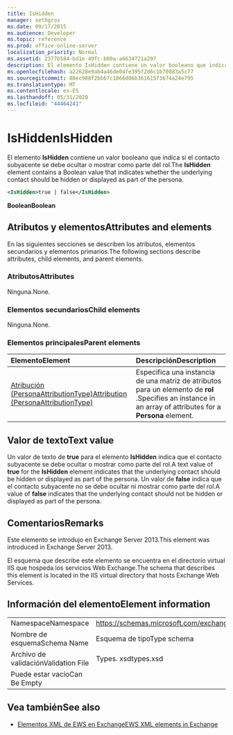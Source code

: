 ```yaml
---
title: IsHidden
manager: sethgros
ms.date: 09/17/2015
ms.audience: Developer
ms.topic: reference
ms.prod: office-online-server
localization_priority: Normal
ms.assetid: 2377b584-bd1e-49fc-b80a-a6634721a297
description: El elemento IsHidden contiene un valor booleano que indica si el contacto subyacente se debe ocultar o mostrar como parte del rol.
ms.openlocfilehash: a22628e9ab4a46de04fe395f2d6c1b70083a5c77
ms.sourcegitcommit: 88ec988f2bb67c1866d06b361615f3674a24e795
ms.translationtype: MT
ms.contentlocale: es-ES
ms.lasthandoff: 05/31/2020
ms.locfileid: "44464241"
---
```

# <a name="ishidden"></a><span data-ttu-id="0852e-103">IsHidden</span><span class="sxs-lookup"><span data-stu-id="0852e-103">IsHidden</span></span>

<span data-ttu-id="0852e-104">El elemento **IsHidden** contiene un valor booleano que indica si el contacto subyacente se debe ocultar o mostrar como parte del rol.</span><span class="sxs-lookup"><span data-stu-id="0852e-104">The **IsHidden** element contains a Boolean value that indicates whether the underlying contact should be hidden or displayed as part of the persona.</span></span> 
  
```XML
<IsHidden>true | false</IsHidden>
```

 <span data-ttu-id="0852e-105">**Boolean**</span><span class="sxs-lookup"><span data-stu-id="0852e-105">**Boolean**</span></span>
## <a name="attributes-and-elements"></a><span data-ttu-id="0852e-106">Atributos y elementos</span><span class="sxs-lookup"><span data-stu-id="0852e-106">Attributes and elements</span></span>

<span data-ttu-id="0852e-107">En las siguientes secciones se describen los atributos, elementos secundarios y elementos primarios.</span><span class="sxs-lookup"><span data-stu-id="0852e-107">The following sections describe attributes, child elements, and parent elements.</span></span>
  
### <a name="attributes"></a><span data-ttu-id="0852e-108">Atributos</span><span class="sxs-lookup"><span data-stu-id="0852e-108">Attributes</span></span>

<span data-ttu-id="0852e-109">Ninguna.</span><span class="sxs-lookup"><span data-stu-id="0852e-109">None.</span></span>
  
### <a name="child-elements"></a><span data-ttu-id="0852e-110">Elementos secundarios</span><span class="sxs-lookup"><span data-stu-id="0852e-110">Child elements</span></span>

<span data-ttu-id="0852e-111">Ninguna.</span><span class="sxs-lookup"><span data-stu-id="0852e-111">None.</span></span>
  
### <a name="parent-elements"></a><span data-ttu-id="0852e-112">Elementos principales</span><span class="sxs-lookup"><span data-stu-id="0852e-112">Parent elements</span></span>

|<span data-ttu-id="0852e-113">**Elemento**</span><span class="sxs-lookup"><span data-stu-id="0852e-113">**Element**</span></span>|<span data-ttu-id="0852e-114">**Descripción**</span><span class="sxs-lookup"><span data-stu-id="0852e-114">**Description**</span></span>|
|:-----|:-----|
|[<span data-ttu-id="0852e-115">Atribución (PersonaAttributionType)</span><span class="sxs-lookup"><span data-stu-id="0852e-115">Attribution (PersonaAttributionType)</span></span>](attribution-personaattributiontype.md) <br/> |<span data-ttu-id="0852e-116">Especifica una instancia de una matriz de atributos para un elemento de **rol** .</span><span class="sxs-lookup"><span data-stu-id="0852e-116">Specifies an instance in an array of attributes for a **Persona** element.</span></span>  <br/> |
   
## <a name="text-value"></a><span data-ttu-id="0852e-117">Valor de texto</span><span class="sxs-lookup"><span data-stu-id="0852e-117">Text value</span></span>

<span data-ttu-id="0852e-118">Un valor de texto de **true** para el elemento **IsHidden** indica que el contacto subyacente se debe ocultar o mostrar como parte del rol.</span><span class="sxs-lookup"><span data-stu-id="0852e-118">A text value of **true** for the **IsHidden** element indicates that the underlying contact should be hidden or displayed as part of the persona.</span></span> <span data-ttu-id="0852e-119">Un valor de **false** indica que el contacto subyacente no se debe ocultar ni mostrar como parte del rol.</span><span class="sxs-lookup"><span data-stu-id="0852e-119">A value of **false** indicates that the underlying contact should not be hidden or displayed as part of the persona.</span></span> 
  
## <a name="remarks"></a><span data-ttu-id="0852e-120">Comentarios</span><span class="sxs-lookup"><span data-stu-id="0852e-120">Remarks</span></span>

<span data-ttu-id="0852e-121">Este elemento se introdujo en Exchange Server 2013.</span><span class="sxs-lookup"><span data-stu-id="0852e-121">This element was introduced in Exchange Server 2013.</span></span>
  
<span data-ttu-id="0852e-122">El esquema que describe este elemento se encuentra en el directorio virtual IIS que hospeda los servicios Web Exchange.</span><span class="sxs-lookup"><span data-stu-id="0852e-122">The schema that describes this element is located in the IIS virtual directory that hosts Exchange Web Services.</span></span>
  
## <a name="element-information"></a><span data-ttu-id="0852e-123">Información del elemento</span><span class="sxs-lookup"><span data-stu-id="0852e-123">Element information</span></span>

|||
|:-----|:-----|
|<span data-ttu-id="0852e-124">Namespace</span><span class="sxs-lookup"><span data-stu-id="0852e-124">Namespace</span></span>  <br/> |https://schemas.microsoft.com/exchange/services/2006/types  <br/> |
|<span data-ttu-id="0852e-125">Nombre de esquema</span><span class="sxs-lookup"><span data-stu-id="0852e-125">Schema Name</span></span>  <br/> |<span data-ttu-id="0852e-126">Esquema de tipo</span><span class="sxs-lookup"><span data-stu-id="0852e-126">Type schema</span></span>  <br/> |
|<span data-ttu-id="0852e-127">Archivo de validación</span><span class="sxs-lookup"><span data-stu-id="0852e-127">Validation File</span></span>  <br/> |<span data-ttu-id="0852e-128">Types. xsd</span><span class="sxs-lookup"><span data-stu-id="0852e-128">types.xsd</span></span>  <br/> |
|<span data-ttu-id="0852e-129">Puede estar vacío</span><span class="sxs-lookup"><span data-stu-id="0852e-129">Can Be Empty</span></span>  <br/> ||
   
## <a name="see-also"></a><span data-ttu-id="0852e-130">Vea también</span><span class="sxs-lookup"><span data-stu-id="0852e-130">See also</span></span>



- [<span data-ttu-id="0852e-131">Elementos XML de EWS en Exchange</span><span class="sxs-lookup"><span data-stu-id="0852e-131">EWS XML elements in Exchange</span></span>](ews-xml-elements-in-exchange.md)


